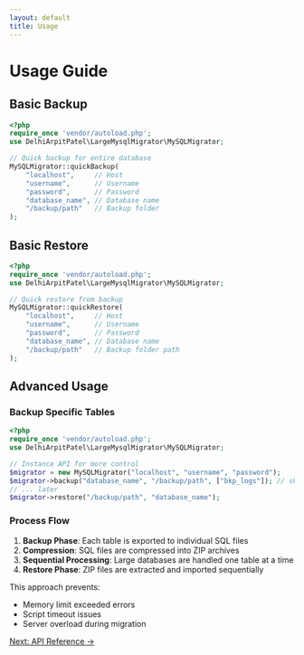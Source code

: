 ```yaml
---
layout: default
title: Usage
---
```


# Usage Guide

## Basic Backup

```php
<?php
require_once 'vendor/autoload.php';
use DelhiArpitPatel\LargeMysqlMigrator\MySQLMigrator;

// Quick backup for entire database
MySQLMigrator::quickBackup(
    "localhost",     // Host
    "username",      // Username
    "password",      // Password
    "database_name", // Database name
    "/backup/path"   // Backup folder
);
```

## Basic Restore

```php
<?php
require_once 'vendor/autoload.php';
use DelhiArpitPatel\LargeMysqlMigrator\MySQLMigrator;

// Quick restore from backup
MySQLMigrator::quickRestore(
    "localhost",     // Host
    "username",      // Username  
    "password",      // Password
    "database_name", // Database name
    "/backup/path"   // Backup folder path
);
```

## Advanced Usage

### Backup Specific Tables

```php
<?php
require_once 'vendor/autoload.php';
use DelhiArpitPatel\LargeMysqlMigrator\MySQLMigrator;

// Instance API for more control
$migrator = new MySQLMigrator("localhost", "username", "password");
$migrator->backup("database_name", "/backup/path", ["bkp_logs"]); // skip patterns/tables
// ... later
$migrator->restore("/backup/path", "database_name");
```

### Process Flow

1. **Backup Phase**: Each table is exported to individual SQL files
2. **Compression**: SQL files are compressed into ZIP archives
3. **Sequential Processing**: Large databases are handled one table at a time
4. **Restore Phase**: ZIP files are extracted and imported sequentially

This approach prevents:
- Memory limit exceeded errors
- Script timeout issues
- Server overload during migration

[Next: API Reference →](/api)
